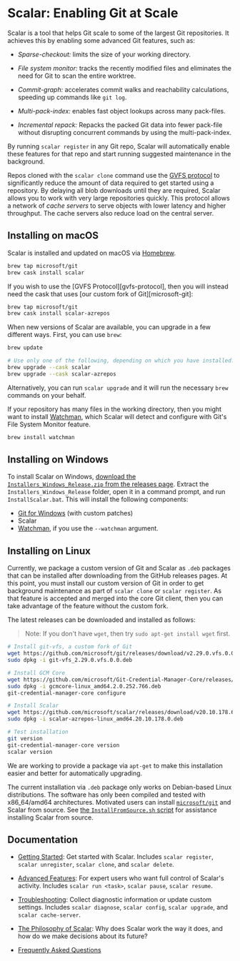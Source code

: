 Scalar: Enabling Git at Scale
=============================

Scalar is a tool that helps Git scale to some of the largest Git repositories.
It achieves this by enabling some advanced Git features, such as:

* *Sparse-checkout:* limits the size of your working directory.

* *File system monitor:* tracks the recently modified files and eliminates
  the need for Git to scan the entire worktree.

* *Commit-graph:* accelerates commit walks and reachability calculations,
   speeding up commands like `git log`.

* *Multi-pack-index:* enables fast object lookups across many pack-files.

* *Incremental repack:* Repacks the packed Git data into fewer pack-file
  without disrupting concurrent commands by using the multi-pack-index.

By running `scalar register` in any Git repo, Scalar will automatically enable
these features for that repo and start running suggested maintenance in the
background.

Repos cloned with the `scalar clone` command use the
[GVFS protocol](https://github.com/microsoft/VFSForGit/blob/HEAD/Protocol.md)
to significantly reduce the amount of data required to get started
using a repository. By delaying all blob downloads until they are required,
Scalar allows you to work with very large repositories quickly. This protocol
allows a network of _cache servers_ to serve objects with lower latency and
higher throughput. The cache servers also reduce load on the central server.

Installing on macOS
------------------

Scalar is installed and updated on macOS via [Homebrew](https://brew.sh/).

```sh
brew tap microsoft/git
brew cask install scalar
```

If you wish to use the [GVFS Protocol][gvfs-protocol], then you will
instead need the cask that uses [our custom fork of Git][microsoft-git]:

```sh
brew tap microsoft/git
brew cask install scalar-azrepos
```

When new versions of Scalar are available, you can upgrade in a few
different ways. First, you can use `brew`:

```sh
brew update

# Use only one of the following, depending on which you have installed:
brew upgrade --cask scalar
brew upgrade --cask scalar-azrepos
```

Alternatively, you can run `scalar upgrade` and it will run the necessary
`brew` commands on your behalf.

If your repository has many files in the working directory, then you might
want to install [Watchman](https://github.com/facebook/watchman), which
Scalar will detect and configure with Git's File System Monitor feature.

```sh
brew install watchman
```

Installing on Windows
--------------------

To install Scalar on Windows,
[download the `Installers_Windows_Release.zip` from the releases page](https://github.com/microsoft/scalar/releases).
Extract the `Installers_Windows_Release` folder, open it in a command prompt, and
run `InstallScalar.bat`. This will install the following components:

* [Git for Windows](https://github.com/microsoft/git) (with custom patches)
* Scalar
* [Watchman](https://github.com/facebook/watchman), if you use the `--watchman` argument.

Installing on Linux
-------------------

Currently, we package a custom version of Git and Scalar as `.deb` packages
that can be installed after downloading from the GitHub releases pages.
At this point, you must install our custom version of Git in order to get
background maintenance as part of `scalar clone` or `scalar register`. As
that feature is accepted and merged into the core Git client, then you can
take advantage of the feature without the custom fork.

The latest releases can be downloaded and installed as follows:

> Note: If you don't have `wget`, then try `sudo apt-get install wget` first.

```sh
# Install git-vfs, a custom fork of Git
wget https://github.com/microsoft/git/releases/download/v2.29.0.vfs.0.0/git-vfs_2.29.0.vfs.0.0.deb
sudo dpkg -i git-vfs_2.29.0.vfs.0.0.deb

# Install GCM Core
wget https://github.com/microsoft/Git-Credential-Manager-Core/releases/download/v2.0.252-beta/gcmcore-linux_amd64.2.0.252.766.deb
sudo dpkg -i gcmcore-linux_amd64.2.0.252.766.deb
git-credential-manager-core configure

# Install Scalar
wget https://github.com/microsoft/scalar/releases/download/v20.10.178.6/scalar-azrepos-linux_amd64.20.10.178.0.deb
sudo dpkg -i scalar-azrepos-linux_amd64.20.10.178.0.deb

# Test installation
git version
git-credential-manager-core version
scalar version
```

We are working to provide a package via `apt-get` to make this installation
easier and better for automatically upgrading.

The current installation via `.deb` package only works on Debian-based
Linux distributions. The software has only been compiled and tested with x86_64/amd64
architectures. Motivated users can install [`microsoft/git`](https://github.com/microsoft/git)
and Scalar from source. See [the `InstallFromSource.sh` script](https://github.com/microsoft/scalar/blob/2dc48243c50763024b048c5f36d5f50835943dda/Scripts/Linux/InstallFromSource.sh#L62-L76)
for assistance installing Scalar from source.

Documentation
-------------

* [Getting Started](getting-started.md): Get started with Scalar.
  Includes `scalar register`, `scalar unregister`, `scalar clone`, and
  `scalar delete`.

* [Advanced Features](advanced.md):
  For expert users who want full control of Scalar's activity. Includes
  `scalar run <task>`, `scalar pause`, `scalar resume`.

* [Troubleshooting](troubleshooting.md):
  Collect diagnostic information or update custom settings. Includes
  `scalar diagnose`, `scalar config`, `scalar upgrade`, and `scalar cache-server`.

* [The Philosophy of Scalar](philosophy.md): Why does Scalar work the way
  it does, and how do we make decisions about its future?

* [Frequently Asked Questions](faq.md)
